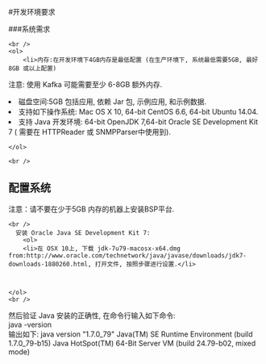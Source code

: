 #开发环境要求

###系统需求

<p>
	
	<br />
    <ol>
        <li>内存:在开发环境下4GB内存是最低配置 (在生产环境下, 系统最低需要5GB, 最好 8GB 或以上配置)
注意: 使用 Kafka 可能需要至少 6-8GB 额外内存.</li>
        <li>磁盘空间:5GB 包括应用, 依赖 Jar 包, 示例应用, 和示例数据.</li>
        <li>支持如下操作系统: Mac OS X 10, 64-bit CentOS 6.6, 64-bit Ubuntu 14.04.</li>
        <li>支持 Java 开发环境: 64-bit OpenJDK 7,64-bit Oracle SE Development Kit 7 ( 需要在 HTTPReader 或 SNMPParser中使用到).</li>
            
    
    </ol>

    <br />




</p>

## 配置系统
<p>
 注意：请不要在少于5GB 内存的机器上安装BSP平台.

	<br />
	  安装 Oracle Java SE Development Kit 7:
        <ol>
        <li>在 OSX 10上, 下载 jdk-7u79-macosx-x64.dmg from:http://www.oracle.com/technetwork/java/javase/downloads/jdk7-downloads-1880260.html, 打开文件, 按照步骤进行设置.</li>
       
            
    
    </ol>
	<br />

   然后验证 Java 安装的正确性, 在命令行输入如下命令:
   <br />
   java -version
   <br />
   输出如下:
   java version "1.7.0_79"
   Java(TM) SE Runtime Environment (build 1.7.0_79-b15)
   Java HotSpot(TM) 64-Bit Server VM (build 24.79-b02, mixed mode)
    <br />
</p>







